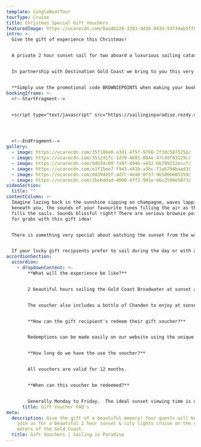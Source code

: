 ```yaml
---
template: SingleBoatTour
tourType: Cruise
title: Christmas Special Gift Vouchers
featuredImage: https://ucarecdn.com/8aa4b228-3203-4d36-943d-93f34ab5f785/-/crop/1333x738/0,571/-/preview/
intro: >-
  Give the gift of experience this Christmas!  


  A private 2 hour sunset sail for two aboard a luxurious sailing catamaran is the ultimate gift experience that special someone will never forget!!


  In partnership with Destination Gold Coast we bring to you this very special Christmas Gift option, our upgraded private sunset sail option is now available with included champagne and gourmet couples grazing board!   


  **S﻿imply use the promotional code BROWNIEPOINTS when making your booking to receive a 10% discount.**
bookingIframe: >-
  <!--StartFragment-->


  <script type="text/javascript" src="https://sailinginparadise.rezdy.com/pluginJs?script=modal"></script> <a id="button-booking" class="button-booking rezdy rezdy-modal" href="https://sailinginparadise.rezdy.com/531487/christmas-special-private-champagne-sunset-charter-for-2-with-champagne-and-cheese-platter-redeemable-mid-week-gift-voucher" style="background: rgb(14, 38, 87); border: 1px solid rgb(14, 38, 87); color: rgb(255, 255, 255); font: bold 14px / 1 &quot;Helvetica Neue&quot;, Helvetica, Arial, sans-serif; padding: 12px 15px; text-align: center; width: 160px; display: block; text-decoration: none; cursor: pointer;">Book Gift Voucher




  <!--EndFragment-->
gallery:
  - image: https://ucarecdn.com/35f18be0-a3d1-4f5f-9786-2f3dc587525b/
  - image: https://ucarecdn.com/351241fc-1d70-4b01-884e-47c49f83129c/
  - image: https://ucarecdn.com/9db34c00-7a97-4946-a432-6b799232eccf/
  - image: https://ucarecdn.com/e3f15ee7-f943-441b-a3bc-f1a8794baad3/
  - image: https://ucarecdn.com/dd394e5f-ad7c-4eab-8f37-965866685359/
  - image: https://ucarecdn.com/2bebddad-4000-4ff2-991e-b6c2590e5073/
videoSection:
  title: ""
contentColumn: >-
  Imagine lazing back in the sunshine sipping on champagne, waves lapping
  beneath you, the sounds of your favourite tunes filling the air as the wind
  fills the sails. Sounds blissful right? There are serious brownie points up
  for grabs with this gift idea! 


  There is something very special about watching the sunset from the water and especially on the occasion we are joined by our friends the dolphins (who we are always looking out for by the way)!  The sparkling city lights of the Gold Coast look equally beautiful by night and are the perfect conclusion to your sail before returning to Marina Mirage.


  I﻿f your lucky gift recipients prefer to sail during the day or with a larger group we also offer gift vouchers for a customised sailing experience.  Please contact us to discuss further.
accordionSection:
  accordion:
    - dropdownContent: >-
        **What will the experience be like?**


        2 beautiful hours sailing the Gold Coast Broadwater at sunset aboard our stunning sailing catamaran with 2 guests and 2 crew on board.  


        The voucher also includes a bottle of Chandon to enjoy at sunset.  It is a wonderful gift for the person who values experiences more than things.    We promise, they will love it!! 


        **How can the gift recipient's redeem their gift voucher?**


        Redemptions can be made easily on our website using the unique code provided on the voucher.  We can also take bookings via phone if preferred.  


        **How long do we have the use the voucher?**


        All vouchers are valid for 12 months.


        **When can this voucher be redeemed?**


        Generally Monday to Friday.  The ideal sunset viewing time is departing 1 hour prior to sunset.
      title: Gift Voucher FAQ's
meta:
  description: Give the gift of a beautiful memory! Your guests will be invited to
    join us for a beautiful 2 hour sunset & city lights cruise on the calm
    waters of the Gold Coast.
  title: Gift Vouchers | Sailing in Paradise
---
```

